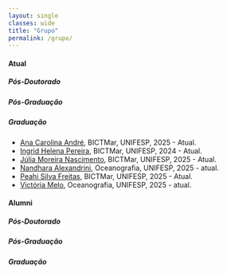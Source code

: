 ```yaml
---
layout: single
classes: wide
title: "Grupo"
permalink: /grupo/
---
```



#### Atual

##### Pós-Doutorado

##### Pós-Graduação

##### Graduação

- [Ana Carolina André](), BICTMar, UNIFESP, 2025 - Atual.
- [Ingrid Helena Pereira](), BICTMar, UNIFESP, 2024 - Atual.
- [Júlia Moreira Nascimento](), BICTMar, UNIFESP, 2025 - Atual.
- [Nandhara Alexandrini](), Oceanografia, UNIFESP, 2025 - atual.
- [Peahi Silva Freitas](), BICTMar, UNIFESP, 2025 - Atual.
- [Victória Melo](), Oceanografia, UNIFESP, 2025 - atual.

#### Alumni

##### Pós-Doutorado

##### Pós-Graduação

##### Graduação
